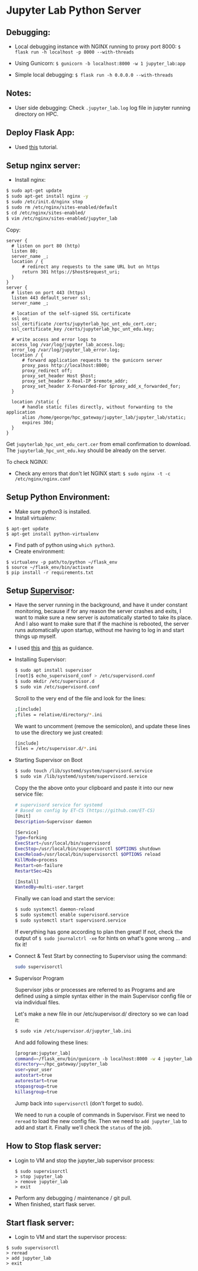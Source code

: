 # Jupyter Lab Python Server



## Debugging:
  * Local debugging instance with NGINX running to proxy port 8000:
  `$ flask run -h localhost -p 8000 --with-threads`

  * Using Gunicorn:
  `$ gunicorn -b localhost:8000 -w 1 jupyter_lab:app`

  * Simple local debugging:
  `$ flask run -h 0.0.0.0 --with-threads`

## Notes:
  * User side debugging:
    Check `.jupyter_lab.log` log file in jupyter running directory on HPC.

## Deploy Flask App:
  * Used [this](https://blog.miguelgrinberg.com/post/the-flask-mega-tutorial-part-xvii-deployment-on-linux) tutorial.

## Setup nginx server:
  * Install nginx:
  ```bash
  $ sudo apt-get update
  $ sudo apt-get install nginx -y
  $ sudo /etc/init.d/nginx stop
  $ sudo rm /etc/nginx/sites-enabled/default
  $ cd /etc/nginx/sites-enabled/
  $ vim /etc/nginx/sites-enabled/jupyter_lab
  ```

  Copy:
  ```
  server {
    # listen on port 80 (http)
    listen 80;
    server_name _;
    location / {
        # redirect any requests to the same URL but on https
        return 301 https://$host$request_uri;
    }
  }
  server {
    # listen on port 443 (https)
    listen 443 default_server ssl;
    server_name _;

    # location of the self-signed SSL certificate
    ssl on;
    ssl_certificate /certs/jupyterlab_hpc_unt_edu_cert.cer;
    ssl_certificate_key /certs/jupyterlab_hpc_unt_edu.key;

    # write access and error logs to
    access_log /var/log/jupyter_lab_access.log;
    error_log /var/log/jupyter_lab_error.log;
    location / {
        # forward application requests to the gunicorn server
        proxy_pass http://localhost:8000;
        proxy_redirect off;
        proxy_set_header Host $host;
        proxy_set_header X-Real-IP $remote_addr;
        proxy_set_header X-Forwarded-For $proxy_add_x_forwarded_for;
    }

    location /static {
        # handle static files directly, without forwarding to the application
        alias /home/george/hpc_gateway/jupyter_lab/jupyter_lab/static;
        expires 30d;
    }
  }
  ```
  Get `jupyterlab_hpc_unt_edu_cert.cer` from email confirmation to download. The `jupyterlab_hpc_unt_edu.key` should be already on the server.

  To check NGINX:
  * Check any errors that don't let NGINX start: `$ sudo nginx -t -c /etc/nginx/nginx.conf`

## Setup Python Environment:
  * Make sure python3 is installed.
  * Install virtualenv:
  ```
  $ apt-get update
  $ apt-get install python-virtualenv
  ```
  * Find path of python using `which python3`.
  * Create environment:
  ```
  $ virtualenv -p path/to/python ~/flask_env
  $ source ~/flask_env/bin/activate
  $ pip install -r requirements.txt
  ```

## Setup [Supervisor](http://supervisord.org/):
  * Have the server running in the background, and have it under constant monitoring, because if for any reason the server crashes and exits, I want to make sure a new server is automatically started to take its place. And I also want to make sure that if the machine is rebooted, the server runs automatically upon startup, without me having to log in and start things up myself.
  * I used [this](https://rcwd.dev/long-lived-python-scripts-with-supervisor.html) and [this](https://blog.miguelgrinberg.com/post/the-flask-mega-tutorial-part-xvii-deployment-on-linux) as guidance.
  * Installing Supervisor:

    ```bash
    $ sudo apt install supervisor
    [root]$ echo_supervisord_conf > /etc/supervisord.conf
    $ sudo mkdir /etc/supervisor.d
    $ sudo vim /etc/supervisord.conf
    ```

    Scroll to the very end of the file and look for the lines:

    ```bash
    ;[include]
    ;files = relative/directory/*.ini
    ```

    We want to uncomment (remove the semicolon), and update these lines to use the directory we just created:

    ```bash
    [include]
    files = /etc/supervisor.d/*.ini
    ```

  * Starting Supervisor on Boot

    ```bash
    $ sudo touch /lib/systemd/system/supervisord.service
    $ sudo vim /lib/systemd/system/supervisord.service
    ```

    Copy the the above onto your clipboard and paste it into our new service file:

    ```bash
    # supervisord service for systemd
    # Based on config by ET-CS (https://github.com/ET-CS)
    [Unit]
    Description=Supervisor daemon

    [Service]
    Type=forking
    ExecStart=/usr/local/bin/supervisord
    ExecStop=/usr/local/bin/supervisorctl $OPTIONS shutdown
    ExecReload=/usr/local/bin/supervisorctl $OPTIONS reload
    KillMode=process
    Restart=on-failure
    RestartSec=42s

    [Install]
    WantedBy=multi-user.target
    ```
    Finally we can load and start the service:

    ```bash
    $ sudo systemctl daemon-reload
    $ sudo systemctl enable supervisord.service
    $ sudo systemctl start supervisord.service
    ```

    If everything has gone according to plan then great! If not, check the output of `$ sudo journalctrl -xe` for hints on what's gone wrong ... and fix it!

  * Connect & Test
    Start by connecting to Supervisor using the command:

    ```bash
    sudo supervisorctl
    ```

  * Supervisor Program

    Supervisor jobs or processes are referred to as Programs and are defined using a simple syntax either in the main Supervisor config file or via individual files.

    Let's make a new file in our /etc/supervisor.d/ directory so we can load it:

    ```bash
    $ sudo vim /etc/supervisor.d/jupyter_lab.ini
    ```

    And add following these lines:

    ```bash
    [program:jupyter_lab]
    command=~/flask_env/bin/gunicorn -b localhost:8000 -w 4 jupyter_lab:app
    directory=~/hpc_gateway/jupyter_lab
    user=your_user
    autostart=true
    autorestart=true
    stopasgroup=true
    killasgroup=true
    ```

    Jump back into `supervisorctl` (don't forget to sudo).

    We need to run a couple of commands in Supervisor. First we need to `reread` to load the new config file. Then we need to `add jupyter_lab` to add and start it.
    Finally we'll check the `status` of the job.

## How to Stop flask server:
  * Login to VM and stop the jupyter_lab supervisor process:
    ```
    $ sudo supervisorctl
    > stop jupyter_lab
    > remove jupyter_lab
    > exit
    ```
  * Perform any debugging / maintenance / git pull.
  * When finished, start flask server.

## Start flask server:
  * Login to VM and start the supervisor process:
  ```
  $ sudo supervisorctl
  > reread
  > add jupyter_lab
  > exit
  ```

